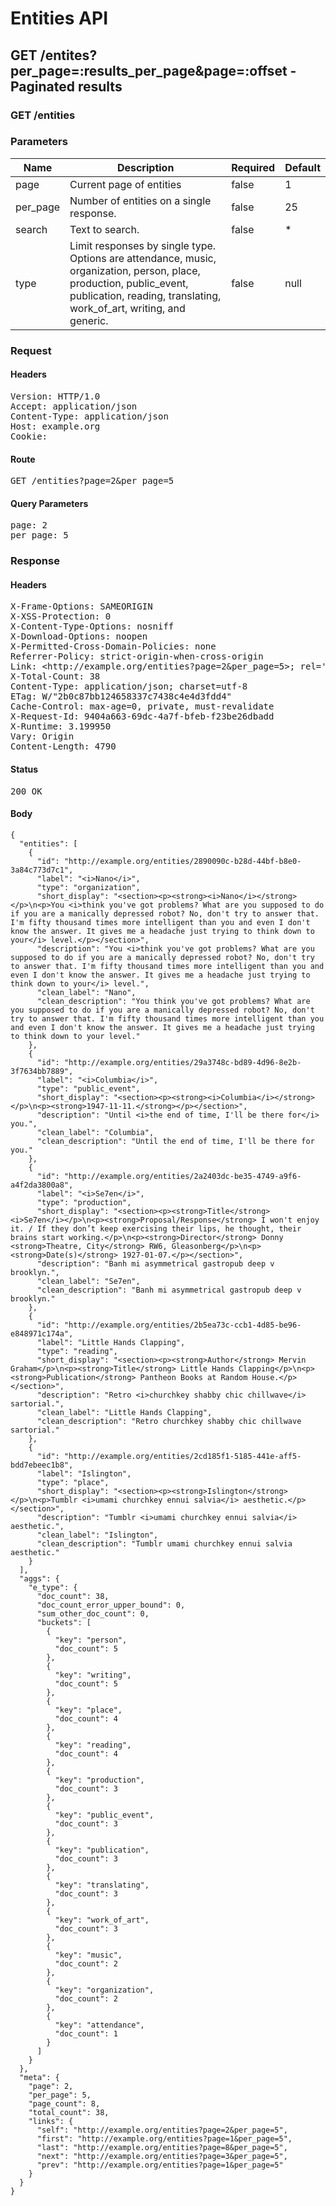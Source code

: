 # Entities API



## GET /entites?per_page=:results_per_page&amp;page=:offset - Paginated results

### GET /entities

### Parameters

| Name | Description | Required | Default |
|------|-------------|----------|---------|
| page | Current page of entities | false | 1
| per_page | Number of entities on a single response. | false | 25
| search | Text to search. | false | *
| type | Limit responses by single type. Options are attendance, music, organization, person, place, production, public_event, publication, reading, translating, work_of_art, writing, and generic. | false | null

### Request

#### Headers

<pre>Version: HTTP/1.0
Accept: application/json
Content-Type: application/json
Host: example.org
Cookie: </pre>

#### Route

<pre>GET /entities?page=2&amp;per_page=5</pre>

#### Query Parameters

<pre>page: 2
per_page: 5</pre>

### Response

#### Headers

<pre>X-Frame-Options: SAMEORIGIN
X-XSS-Protection: 0
X-Content-Type-Options: nosniff
X-Download-Options: noopen
X-Permitted-Cross-Domain-Policies: none
Referrer-Policy: strict-origin-when-cross-origin
Link: &lt;http://example.org/entities?page=2&amp;per_page=5&gt;; rel=&#39;self&#39;, &lt;http://example.org/entities?page=1&amp;per_page=5&gt;; rel=&#39;first&#39;, &lt;http://example.org/entities?page=8&amp;per_page=5&gt;; rel=&#39;last&#39;, &lt;http://example.org/entities?page=3&amp;per_page=5&gt;; rel=&#39;next&#39;, &lt;http://example.org/entities?page=1&amp;per_page=5&gt;; rel=&#39;prev&#39;
X-Total-Count: 38
Content-Type: application/json; charset=utf-8
ETag: W/&quot;2b0c87bb124658337c7438c4e4d3fdd4&quot;
Cache-Control: max-age=0, private, must-revalidate
X-Request-Id: 9404a663-69dc-4a7f-bfeb-f23be26dbadd
X-Runtime: 3.199950
Vary: Origin
Content-Length: 4790</pre>

#### Status

<pre>200 OK</pre>

#### Body

~~~
{
  "entities": [
    {
      "id": "http://example.org/entities/2890090c-b28d-44bf-b8e0-3a84c773d7c1",
      "label": "<i>Nano</i>",
      "type": "organization",
      "short_display": "<section><p><strong><i>Nano</i></strong></p>\n<p>You <i>think you've got problems? What are you supposed to do if you are a manically depressed robot? No, don't try to answer that. I'm fifty thousand times more intelligent than you and even I don't know the answer. It gives me a headache just trying to think down to your</i> level.</p></section>",
      "description": "You <i>think you've got problems? What are you supposed to do if you are a manically depressed robot? No, don't try to answer that. I'm fifty thousand times more intelligent than you and even I don't know the answer. It gives me a headache just trying to think down to your</i> level.",
      "clean_label": "Nano",
      "clean_description": "You think you've got problems? What are you supposed to do if you are a manically depressed robot? No, don't try to answer that. I'm fifty thousand times more intelligent than you and even I don't know the answer. It gives me a headache just trying to think down to your level."
    },
    {
      "id": "http://example.org/entities/29a3748c-bd89-4d96-8e2b-3f7634bb7889",
      "label": "<i>Columbia</i>",
      "type": "public_event",
      "short_display": "<section><p><strong><i>Columbia</i></strong></p>\n<p><strong>1947-11-11.</strong></p></section>",
      "description": "Until <i>the end of time, I'll be there for</i> you.",
      "clean_label": "Columbia",
      "clean_description": "Until the end of time, I'll be there for you."
    },
    {
      "id": "http://example.org/entities/2a2403dc-be35-4749-a9f6-a4f2da3800a8",
      "label": "<i>Se7en</i>",
      "type": "production",
      "short_display": "<section><p><strong>Title</strong> <i>Se7en</i></p>\n<p><strong>Proposal/Response</strong> I won't enjoy it. / If they don’t keep exercising their lips, he thought, their brains start working.</p>\n<p><strong>Director</strong> Donny <strong>Theatre, City</strong> RW6, Gleasonberg</p>\n<p><strong>Date(s)</strong> 1927-01-07.</p></section>",
      "description": "Banh mi asymmetrical gastropub deep v brooklyn.",
      "clean_label": "Se7en",
      "clean_description": "Banh mi asymmetrical gastropub deep v brooklyn."
    },
    {
      "id": "http://example.org/entities/2b5ea73c-ccb1-4d85-be96-e848971c174a",
      "label": "Little Hands Clapping",
      "type": "reading",
      "short_display": "<section><p><strong>Author</strong> Mervin Graham</p>\n<p><strong>Title</strong> Little Hands Clapping</p>\n<p><strong>Publication</strong> Pantheon Books at Random House.</p></section>",
      "description": "Retro <i>churchkey shabby chic chillwave</i> sartorial.",
      "clean_label": "Little Hands Clapping",
      "clean_description": "Retro churchkey shabby chic chillwave sartorial."
    },
    {
      "id": "http://example.org/entities/2cd185f1-5185-441e-aff5-bdd7ebeec1b8",
      "label": "Islington",
      "type": "place",
      "short_display": "<section><p><strong>Islington</strong></p>\n<p>Tumblr <i>umami churchkey ennui salvia</i> aesthetic.</p></section>",
      "description": "Tumblr <i>umami churchkey ennui salvia</i> aesthetic.",
      "clean_label": "Islington",
      "clean_description": "Tumblr umami churchkey ennui salvia aesthetic."
    }
  ],
  "aggs": {
    "e_type": {
      "doc_count": 38,
      "doc_count_error_upper_bound": 0,
      "sum_other_doc_count": 0,
      "buckets": [
        {
          "key": "person",
          "doc_count": 5
        },
        {
          "key": "writing",
          "doc_count": 5
        },
        {
          "key": "place",
          "doc_count": 4
        },
        {
          "key": "reading",
          "doc_count": 4
        },
        {
          "key": "production",
          "doc_count": 3
        },
        {
          "key": "public_event",
          "doc_count": 3
        },
        {
          "key": "publication",
          "doc_count": 3
        },
        {
          "key": "translating",
          "doc_count": 3
        },
        {
          "key": "work_of_art",
          "doc_count": 3
        },
        {
          "key": "music",
          "doc_count": 2
        },
        {
          "key": "organization",
          "doc_count": 2
        },
        {
          "key": "attendance",
          "doc_count": 1
        }
      ]
    }
  },
  "meta": {
    "page": 2,
    "per_page": 5,
    "page_count": 8,
    "total_count": 38,
    "links": {
      "self": "http://example.org/entities?page=2&per_page=5",
      "first": "http://example.org/entities?page=1&per_page=5",
      "last": "http://example.org/entities?page=8&per_page=5",
      "next": "http://example.org/entities?page=3&per_page=5",
      "prev": "http://example.org/entities?page=1&per_page=5"
    }
  }
}
~~~

